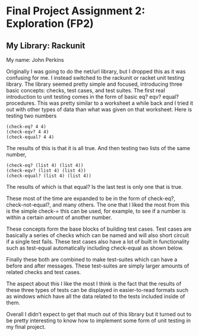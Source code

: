 # Final Project Assignment 2: Exploration (FP2)
## My Library: Rackunit
My name: John Perkins

Originally I was going to do the net/url library, but I dropped this as it was confusing for me. I instead switched to the rackunit or racket unit testing library. The library seemed pretty simple and focused, introducing three basic concepts: checks, test cases, and test suites. 
The first real introduction to unit testing comes in the form of basic eq? eqv? equal? procedures. This was pretty similar to a worksheet a while back and I tried it out with other types of data than what was given on that worksheet. 
Here is testing two numbers
```racket
(check-eq? 4 4)
(check-eqv? 4 4)
(check-equal? 4 4)
```
The results of this is that it is all true. And then testing two lists of the same number,
```racket
(check-eq? (list 4) (list 4))
(check-eqv? (list 4) (list 4))
(check-equal? (list 4) (list 4))
```
The results of which is that equal? Is the last test is only one that is true.

These most of the time are expanded to be in the form of check-eq?, check-not-equal?, and many others. The one that I liked the most from this is the simple check-= this can be used, for example, to see if a number is within a certain amount of another number. 

These concepts form the base blocks of building test cases. Test cases are basically a series of checks which can be named and will also short circuit if a single test fails. These test cases also have a lot of built in functionality such as test-equal automatically including check-equal as shown below.

Finally these both are combined to make test-suites which can have a before and after messages. These test-suites are simply larger amounts of related checks and test cases.

The aspect about this I like the most I think is the fact that the results of these three types of tests can be displayed in easier-to-read formats such as windows which have all the data related to the tests included inside of them.

Overall I didn’t expect to get that much out of this library but it turned out to be pretty interesting to know how to implement some form of unit testing in my final project.
